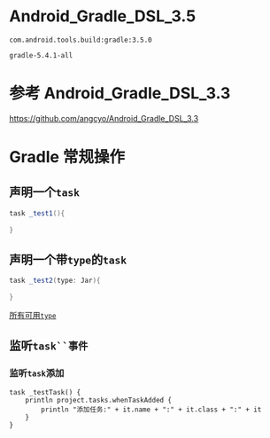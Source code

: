 # Android_Gradle_DSL_3.5
`com.android.tools.build:gradle:3.5.0`

`gradle-5.4.1-all`

# 参考 Android_Gradle_DSL_3.3
https://github.com/angcyo/Android_Gradle_DSL_3.3

# Gradle 常规操作

## 声明一个`task`

```groovy
task _test1(){
    
}
```

## 声明一个带`type`的`task`

```groovy
task _test2(type: Jar){
    
}
```

[所有可用`type`](https://docs.gradle.org/current/dsl/#N1042A)


## 监听`task``事件`

### 监听`task`添加

```
task _testTask() {
    println project.tasks.whenTaskAdded {
        println "添加任务:" + it.name + ":" + it.class + ":" + it
    }
}

```

